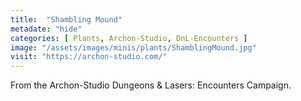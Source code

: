 ```yaml
---
title:  "Shambling Mound"
metadate: "hide"
categories: [ Plants, Archon-Studio, DnL-Encounters ]
image: "/assets/images/minis/plants/ShamblingMound.jpg"
visit: "https://archon-studio.com/"
---
```

From the Archon-Studio Dungeons & Lasers: Encounters Campaign.